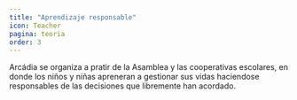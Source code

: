 ```yaml
---
title: "Aprendizaje responsable"
icon: Teacher
pagina: teoria
order: 3
---
```

Arcádia se organiza a  pratir de la Asamblea y las cooperativas escolares, en donde los niños y niñas apreneran a gestionar sus vidas haciendose responsables de las decisiones que libremente han acordado.
